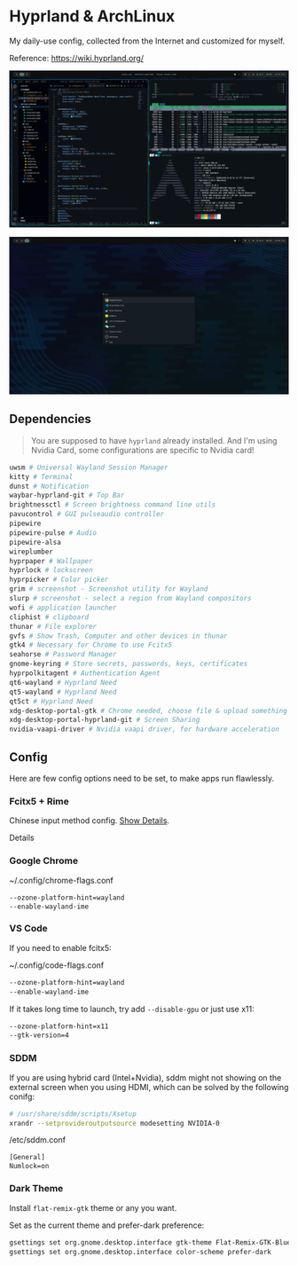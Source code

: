 # Hyprland & ArchLinux
My daily-use config, collected from the Internet and customized for myself.

Reference: https://wiki.hyprland.org/


![showcase1](./examples/showcase1.webp)

![showcase2](./examples/showcase2.webp)


## Dependencies
> You are supposed to have `hyprland` already installed. And I'm using Nvidia Card, some configurations are specific to Nvidia card!

```bash
uwsm # Universal Wayland Session Manager
kitty # Terminal
dunst # Notification
waybar-hyprland-git # Top Bar
brightnessctl # Screen brightness command line utils
pavucontrol # GUI pulseaudio controller
pipewire
pipewire-pulse # Audio
pipewire-alsa
wireplumber
hyprpaper # Wallpaper
hyprlock # lockscreen
hyprpicker # Color picker
grim # screenshot - Screenshot utility for Wayland
slurp # screenshot - select a region from Wayland compositors
wofi # application launcher
cliphist # clipboard
thunar # File explorer
gvfs # Show Trash, Computer and other devices in thunar
gtk4 # Necessary for Chrome to use Fcitx5
seahorse # Password Manager
gnome-keyring # Store secrets, passwords, keys, certificates
hyprpolkitagent # Authentication Agent
qt6-wayland # Hyprland Need
qt5-wayland # Hyprland Need
qt5ct # Hyprland Need
xdg-desktop-portal-gtk # Chrome needed, choose file & upload something
xdg-desktop-portal-hyprland-git # Screen Sharing
nvidia-vaapi-driver # Nvidia vaapi driver, for hardware acceleration
```

## Config
Here are few config options need to be set, to make apps run flawlessly.

### Fcitx5 + Rime

Chinese input method config. [Show Details](./fcitx5/).

Details

### Google Chrome

~/.config/chrome-flags.conf
```
--ozone-platform-hint=wayland
--enable-wayland-ime
```

### VS Code

If you need to enable fcitx5:

~/.config/code-flags.conf
```bash
--ozone-platform-hint=wayland
--enable-wayland-ime
```

If it takes long time to launch, try add `--disable-gpu` or just use x11:
```bash
--ozone-platform-hint=x11
--gtk-version=4
```

### SDDM

If you are using hybrid card (Intel+Nvidia), sddm might not showing on the external screen when you using HDMI, which can be solved by the following conifg:
```bash
# /usr/share/sddm/scripts/Xsetup
xrandr --setprovideroutputsource modesetting NVIDIA-0
```

/etc/sddm.conf
```
[General]
Numlock=on
```

### Dark Theme
Install `flat-remix-gtk` theme or any you want.

Set as the current theme and prefer-dark preference:
```bash
gsettings set org.gnome.desktop.interface gtk-theme Flat-Remix-GTK-Blue-Darkest
gsettings set org.gnome.desktop.interface color-scheme prefer-dark
```
